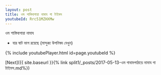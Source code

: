 ```yaml
---
layout: post
title: ওম শাস্তিবাগায়া নামায গা টাইমস
youtubeId: Rrc51MZHXMw
---
```

 
 
 ওম শাস্তিবাগায়া নামায  
 
 -  যার ষাট ভাগ রয়েছে (মান্দুক্য উপনিষদ দেখুন) 
 
  
 
  
 
 
 
 
 
 


{% include youtubePlayer.html id=page.youtubeId %}
 
[Next]({{ site.baseurl }}{% link  split1/_posts/2017-05-13-ওম গাবামপাঠায়ে নামায গা টাইমস.md%})
 

